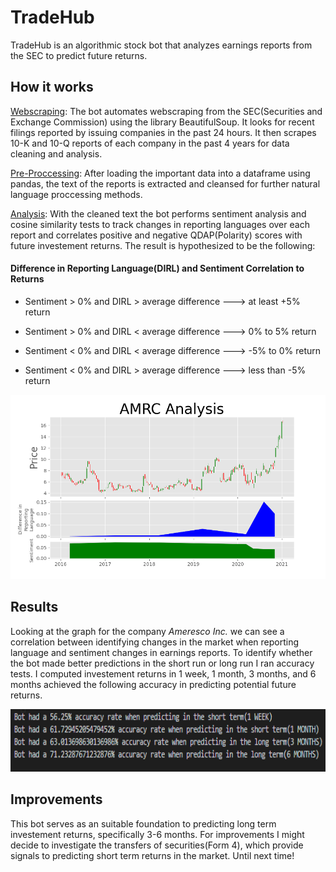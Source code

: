 # TradeHub

TradeHub is an algorithmic stock bot that analyzes earnings reports from the SEC to predict future returns. 

## How it works

[Webscraping](https://github.com/kaiznanji/TradeHub/blob/main/parse_data.py): The bot automates webscraping from the SEC(Securities and Exchange Commission) using the library BeautifulSoup. It looks for recent filings reported by issuing companies in the past 24 hours. It then scrapes 10-K and 10-Q reports of each company in the past 4 years for data cleaning and analysis.

[Pre-Proccessing](https://github.com/kaiznanji/TradeHub/blob/main/parse_data.py): After loading the important data into a dataframe using pandas, the text of the reports is extracted and cleansed for further natural language proccessing methods. 

[Analysis](https://github.com/kaiznanji/TradeHub): With the cleaned text the bot performs sentiment analysis and cosine similarity tests to track changes in reporting languages over each report and correlates positive and negative QDAP(Polarity) scores with future investement returns. The result is hypothesized to be the following:

#### Difference in Reporting Language(DIRL) and Sentiment Correlation to Returns

* Sentiment > 0% and DIRL > average difference  --->  at least +5% return

* Sentiment > 0% and DIRL < average difference  --->  0% to 5% return
                        
* Sentiment < 0% and DIRL < average difference  --->  -5% to 0% return

* Sentiment < 0% and DIRL > average difference  --->  less than -5% return


<p align="center">
  <img src="https://github.com/kaiznanji/TradeHub/blob/main/sample_data/results/graph.png?raw=true",width=550,height=450/>
</p>
 


## Results

Looking at the graph for the company *Ameresco Inc.* we can see a correlation between identifying changes in the market when reporting language and sentiment changes in earnings reports. To identify whether the bot made better predictions in the short run or long run I ran accuracy tests. I computed investement returns in 1 week, 1 month, 3 months, and 6 months achieved the following accuracy in predicting potential future returns.


<p align="center">
  <img src="https://github.com/kaiznanji/TradeHub/blob/main/sample_data/results/predictions.png?raw=true", width=700, height=100/>
</p>


## Improvements
This bot serves as an suitable foundation to predicting long term investement returns, specifically 3-6 months. For improvements I might decide to investigate the transfers of securities(Form 4), which provide signals to predicting short term returns in the market. Until next time!





